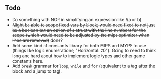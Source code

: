 ## Todo

* Do something with NOR in simplifying an expression like !(a or b)
* ~~Might be able to scope fixed vars by block; would need fixed to not just be a boolean
    but an option of a struct with the line numbers for the scope (which would need to be
    adjusted by the mips optimizer when lines are removed)~~ done?
* Add some kind of constants library for both MIPS and MYPS to use
(things like logic enumerations; "Horizontal: 20"). Going to need to think long
and hard about how to implement logic types and other game constants here.
* Add `break` grammar for `loop`, `while` and `for` (equivalent to a tag after the block and a jump
  to tag).
